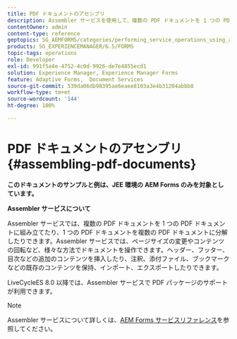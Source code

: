 ```yaml
---
title: PDF ドキュメントのアセンブリ
description: Assembler サービスを使用して、複数の PDF ドキュメントを 1 つの PDF ドキュメントに組み立てたり、1 つの PDF ドキュメントを複数の PDF ドキュメントに分解したりします。
contentOwner: admin
content-type: reference
geptopics: SG_AEMFORMS/categories/performing_service_operations_using_apis
products: SG_EXPERIENCEMANAGER/6.5/FORMS
topic-tags: operations
role: Developer
exl-id: 991f5a4e-4752-4c0d-9926-de7e4855ecd1
solution: Experience Manager, Experience Manager Forms
feature: Adaptive Forms,  Document Services
source-git-commit: 539da06db98395ae6eaee8103a3e4b31204abbb8
workflow-type: tm+mt
source-wordcount: '144'
ht-degree: 100%

---
```


# PDF ドキュメントのアセンブリ {#assembling-pdf-documents}

**このドキュメントのサンプルと例は、JEE 環境の AEM Forms のみを対象としています。**

**Assembler サービスについて**

Assembler サービスでは、複数の PDF ドキュメントを 1 つの PDF ドキュメントに組み立てたり、1 つの PDF ドキュメントを複数の PDF ドキュメントに分解したりできます。Assembler サービスでは、ページサイズの変更やコンテンツの回転など、様々な方法でドキュメントを操作できます。ヘッダー、フッター、目次などの追加のコンテンツを挿入したり、注釈、添付ファイル、ブックマークなどの既存のコンテンツを保持、インポート、エクスポートしたりできます。

LiveCycleES 8.0 以降では、Assembler サービスで PDF パッケージのサポートが利用できます。

>[!NOTE]
>
>Assembler サービスについて詳しくは、[AEM Forms サービスリファレンス](https://www.adobe.com/go/learn_aemforms_services_63)を参照してください。
